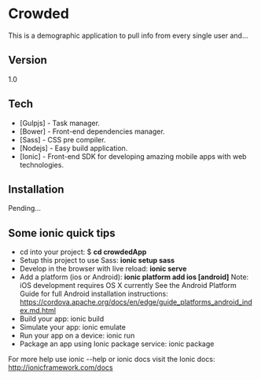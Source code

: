 <h1>Crowded</h1>

<p>This is a demographic application to pull info from every single user and... </p>

<h2>Version</h2>
<p>1.0</p>

<h2>Tech</h2>

<ul>
  <li>[Gulpjs] - Task manager.</li>
  <li>[Bower] - Front-end dependencies manager.</li>
  <li>[Sass] - CSS pre compiler.</li>
  <li>[Nodejs] - Easy build application.</li>
  <li>[Ionic] - Front-end SDK for developing amazing mobile apps with web technologies.</li>
</ul>

<h2>Installation</h2>

<p>Pending...</p>

<h2>Some ionic quick tips </h2>
<ul>
  <li>cd into your project: $ <b>cd crowdedApp</b></li>
  <li>Setup this project to use Sass: <b>ionic setup sass</b></li>
  <li>Develop in the browser with live reload: <b>ionic serve</b></li>
  <li>Add a platform (ios or Android): <b>ionic platform add ios [android]</b>
   Note: iOS development requires OS X currently
   See the Android Platform Guide for full Android installation instructions:
   <a href="https://cordova.apache.org/docs/en/edge/guide_platforms_android_index.md.html">https://cordova.apache.org/docs/en/edge/guide_platforms_android_index.md.html</a></li>
  <li>Build your app: ionic build <b><PLATFORM></b></li>
  <li>Simulate your app: ionic emulate <b><PLATFORM></b></li>
  <li>Run your app on a device: ionic run <b><PLATFORM></b></li>
  <li>Package an app using Ionic package service: ionic package <b><MODE> <PLATFORM></b></li>
</ul>
 
<p>For more help use ionic --help or ionic docs visit the Ionic docs: <a target="_blank" href="http://ionicframework.com/docs">http://ionicframework.com/docs</a></p>